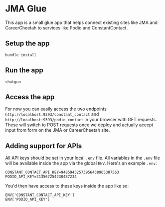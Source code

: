# JMA Glue

This app is a small glue app that helps connect existing sites like JMA and CareerCheetah to services like Podio and ConstantContact.

## Setup the app

```
bundle install
```

## Run the app

```
shotgun
```

## Access the app

For now you can easily access the two endpoints `http://localhost:9393/constant_contact` and `http://localhost:9393/podio_contact` in your browser with GET requests. These will switch to POST requests once we deploy and actually accept input from form on the JMA or CareerCheetah site.

## Adding support for APIs

All API keys should be set in your local `.env` file. All variables in the `.env` file will be available inside the app via the global `ENV`. Here's an example `.env`:

```
CONSTANT_CONTACT_API_KEY=94859432573956438965387563
PODIO_API_KEY=213567254230487234
```

You'd then have access to these keys inside the app like so:

```
ENV['CONSTANT_CONTACT_API_KEY']
ENV['PODIO_API_KEY']
```
